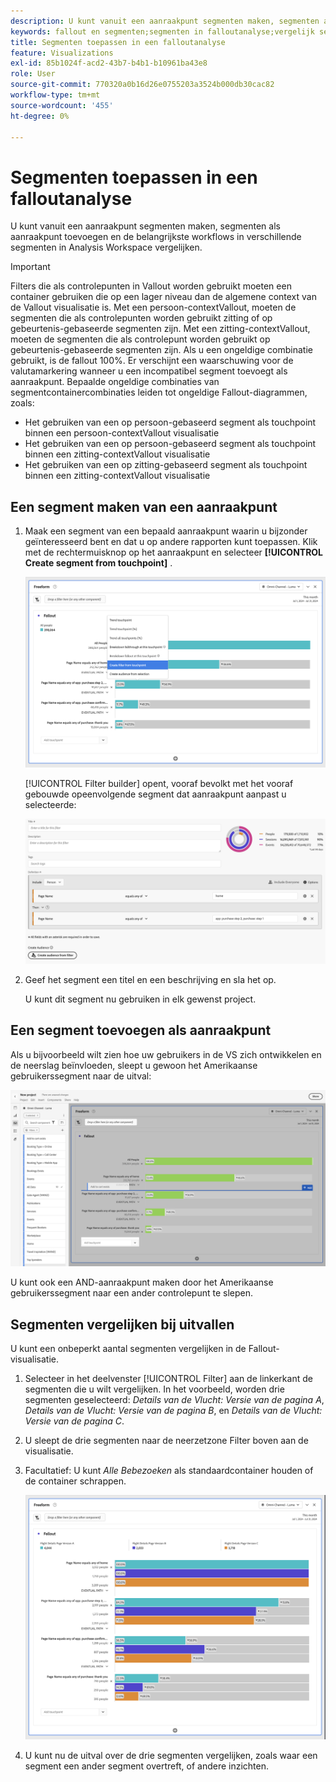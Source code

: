 ```yaml
---
description: U kunt vanuit een aanraakpunt segmenten maken, segmenten als aanraakpunt toevoegen en de belangrijkste workflows in verschillende segmenten in Analysis Workspace vergelijken.
keywords: fallout en segmenten;segmenten in falloutanalyse;vergelijk segmenten in fallout
title: Segmenten toepassen in een falloutanalyse
feature: Visualizations
exl-id: 85b1024f-acd2-43b7-b4b1-b10961ba43e8
role: User
source-git-commit: 770320a0b16d26e0755203a3524b000db30cac82
workflow-type: tm+mt
source-wordcount: '455'
ht-degree: 0%

---
```


# Segmenten toepassen in een falloutanalyse

U kunt vanuit een aanraakpunt segmenten maken, segmenten als aanraakpunt toevoegen en de belangrijkste workflows in verschillende segmenten in Analysis Workspace vergelijken.

>[!IMPORTANT]
>
>Filters die als controlepunten in Vallout worden gebruikt moeten een container gebruiken die op een lager niveau dan de algemene context van de Vallout visualisatie is. Met een persoon-contextVallout, moeten de segmenten die als controlepunten worden gebruikt zitting of op gebeurtenis-gebaseerde segmenten zijn. Met een zitting-contextVallout, moeten de segmenten die als controlepunt worden gebruikt op gebeurtenis-gebaseerde segmenten zijn. Als u een ongeldige combinatie gebruikt, is de fallout 100%. Er verschijnt een waarschuwing voor de valutamarkering wanneer u een incompatibel segment toevoegt als aanraakpunt. Bepaalde ongeldige combinaties van segmentcontainercombinaties leiden tot ongeldige Fallout-diagrammen, zoals:
>
>* Het gebruiken van een op persoon-gebaseerd segment als touchpoint binnen een persoon-contextVallout visualisatie
>* Het gebruiken van een op persoon-gebaseerd segment als touchpoint binnen een zitting-contextVallout visualisatie
>* Het gebruiken van een op zitting-gebaseerd segment als touchpoint binnen een zitting-contextVallout visualisatie

## Een segment maken van een aanraakpunt

1. Maak een segment van een bepaald aanraakpunt waarin u bijzonder geïnteresseerd bent en dat u op andere rapporten kunt toepassen. Klik met de rechtermuisknop op het aanraakpunt en selecteer **[!UICONTROL Create segment from touchpoint]** .

   ![ het drop-down menu van het Aanraakpunt met Create segment van benadrukt aanraakpunt.](assets/fallout-createfilter.png)

   [!UICONTROL Filter builder] opent, vooraf bevolkt met het vooraf gebouwde opeenvolgende segment dat aanraakpunt aanpast u selecteerde:

   ![ de Bouwer van de Filter toont het pre-bevolkte en pre-gebouwde opeenvolgende segment.](assets/fallout-definefilter.png)

1. Geef het segment een titel en een beschrijving en sla het op.

   U kunt dit segment nu gebruiken in elk gewenst project.

## Een segment toevoegen als aanraakpunt

Als u bijvoorbeeld wilt zien hoe uw gebruikers in de VS zich ontwikkelen en de neerslag beïnvloeden, sleept u gewoon het Amerikaanse gebruikerssegment naar de uitval:

![ het segment van de Gebruikers van de V.S. selecteerde en benadrukte om in de reserve te slepen.](assets/fallout-addfilter.png)

U kunt ook een AND-aanraakpunt maken door het Amerikaanse gebruikerssegment naar een ander controlepunt te slepen.

## Segmenten vergelijken bij uitvallen

U kunt een onbeperkt aantal segmenten vergelijken in de Fallout-visualisatie.

1. Selecteer in het deelvenster [!UICONTROL Filter] aan de linkerkant de segmenten die u wilt vergelijken. In het voorbeeld, worden drie segmenten geselecteerd: *Details van de Vlucht: Versie van de pagina A*, *Details van de Vlucht: Versie van de pagina B*, en *Details van de Vlucht: Versie van de pagina C*.
1. U sleept de drie segmenten naar de neerzetzone Filter boven aan de visualisatie.


1. Facultatief: U kunt *Alle Bebezoeken* als standaardcontainer houden of de container schrappen.

   ![ de Vallout die Alle Bezoeken samen met de twee segmenten tonen die in de vorige stap worden gesleept.](assets/fallout-multiplefilters.png)

1. U kunt nu de uitval over de drie segmenten vergelijken, zoals waar een segment een ander segment overtreft, of andere inzichten.
